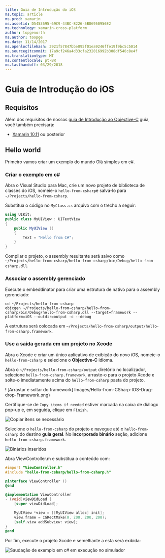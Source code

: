 ```yaml
---
title: Guia de Introdução do iOS
ms.topic: article
ms.prod: xamarin
ms.assetid: D5453695-69C9-44BC-B226-5B86950956E2
ms.technology: xamarin-cross-platform
author: topgenorth
ms.author: toopge
ms.date: 11/14/2017
ms.openlocfilehash: 3921f57847bbe095f01ea9246ffe19f9bc5c5014
ms.sourcegitcommit: 17a9cf246a4d33cfa232016992b308df540c8e4f
ms.translationtype: MT
ms.contentlocale: pt-BR
ms.lasthandoff: 03/29/2018
---
```

# <a name="getting-started-with-ios"></a>Guia de Introdução do iOS


## <a name="requirements"></a>Requisitos

Além dos requisitos de nossos [guia de Introdução ao Objective-C](~/tools/dotnet-embedding/get-started/objective-c/index.md) guia, você também precisará:

* [Xamarin 10.11](https://www.visualstudio.com/xamarin/) ou posterior

## <a name="hello-world"></a>Hello world

Primeiro vamos criar um exemplo do mundo Olá simples em c#.

### <a name="create-c-sample"></a>Criar o exemplo em c#

Abra o Visual Studio para Mac, crie um novo projeto de biblioteca de classes do iOS, nomeie-o `hello-from-csharp`e salvá-lo para `~/Projects/hello-from-csharp`.

Substitua o código no `MyClass.cs` arquivo com o trecho a seguir:

```csharp
using UIKit;
public class MyUIView : UITextView
{
    public MyUIView ()
    {
        Text = "Hello from C#";
    }
}
```

Compilar o projeto, o assembly resultante será salvo como `~/Projects/hello-from-csharp/hello-from-csharp/bin/Debug/hello-from-csharp.dll`.

### <a name="bind-the-managed-assembly"></a>Associar o assembly gerenciado

Execute o embeddinator para criar uma estrutura de nativo para o assembly gerenciado:

```shell
cd ~/Projects/hello-from-csharp
objcgen ~/Projects/hello-from-csharp/hello-from-csharp/bin/Debug/hello-from-csharp.dll --target=framework --platform=iOS --outdir=output -c --debug
```

A estrutura será colocada em `~/Projects/hello-from-csharp/output/hello-from-csharp.framework`.

### <a name="use-the-generated-output-in-an-xcode-project"></a>Use a saída gerada em um projeto no Xcode

Abra o Xcode e criar um único aplicativo de exibição do novo iOS, nomeie-o `hello-from-csharp` e selecione o **Objective-C** idioma.

Abra o `~/Projects/hello-from-csharp/output` diretório no localizador, selecione `hello-from-csharp.framework`, arraste-o para o projeto Xcode e solte-o imediatamente acima do `hello-from-csharp` pasta do projeto.

! [Arrastar e soltar do framework] Images/Hello-from-CSharp-IOS-Drag-drop-Framework.png)

Certifique-se de `Copy items if needed` estiver marcada na caixa de diálogo pop-up e, em seguida, clique em `Finish`.

![Copiar itens se necessário](ios-images/hello-from-csharp-ios-copy-items-if-needed.png)

Selecione o `hello-from-csharp` do projeto e navegue até o `hello-from-csharp` do destino **guia geral**. No **incorporado binário** seção, adicione `hello-from-csharp.framework`.

![Binários inseridos](ios-images/hello-from-csharp-ios-embedded-binaries.png)

Abra ViewController.m e substitua o conteúdo com:

```objective-c
#import "ViewController.h"
#include "hello-from-csharp/hello-from-csharp.h"

@interface ViewController ()
@end

@implementation ViewController
- (void)viewDidLoad {
    [super viewDidLoad];

    MyUIView *view = [[MyUIView alloc] init];
    view.frame = CGRectMake(0, 200, 200, 200);
    [self.view addSubview: view];
}
@end
```

Por fim, execute o projeto Xcode e semelhante a esta será exibida:

![Saudação de exemplo em c# em execução no simulador](ios-images/hello-from-csharp-ios.png)
